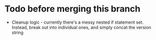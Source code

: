 # Todo before merging this branch

 * Cleanup logic - currently there's a messy nested if statement set. Instead, break out into individual ones, and simply concat the version string
